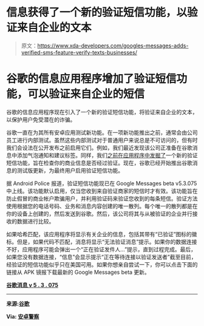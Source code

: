 # 信息获得了一个新的验证短信功能，以验证来自企业的文本

> 原文：<https://www.xda-developers.com/googles-messages-adds-verified-sms-feature-verify-texts-businesses/>

# 谷歌的信息应用程序增加了验证短信功能，可以验证来自企业的短信

谷歌的信息应用程序现在引入了一个新的验证短信功能，将验证来自企业的文本，以保护用户免受潜在的诈骗。

谷歌一直在为其所有安卓应用测试新功能。在一项新功能推出之前，通常会由公司员工进行内部测试。虽然这些内部测试对于普通用户来说总是不可访问的，但有时我们会设法在公开发布之前启用它们。例如，我们最近发现该公司正准备在谷歌消息中添加气泡通知和建议标签。同样，我们[之前在应用程序中发掘了](https://www.xda-developers.com/google-tests-verified-sms-reminders-messages/)一个新的验证短信功能，旨在检查你的商业信息是否经过验证。现在，谷歌已经开始推出谷歌消息的测试版更新，为最终用户启用验证短信功能。

据 Android Police 报道，验证短信功能现已在 Google Messages beta v5.3.075 中上线。该功能默认启用，仅当您收到来自验证商家的短信时才有效。该功能旨在防止假冒的商业帐户欺骗用户，并利用验证码来验证您收到的每条短信。验证方法使用根据您的电话号码、业务和消息内容创建的唯一散列。每个唯一的散列都是在你的设备上创建的，然后发送到谷歌。然后，该公司将其与从被验证的企业并行接收的数据进行比较。

如果哈希匹配，该应用程序将显示有关企业的信息，包括其带有“已验证”图标的徽标。但是，如果代码不匹配，消息将显示“无法验证消息”提示。如果你的数据连接不好，应用程序可能会弹出一个“正在验证发件人…”提示，直到过程完成。最后，如果您没有数据连接，“信息”会显示提示“正在等待连接以验证发送者”截至目前，经验证的短信功能似乎只在美国可用。如果你想亲自尝试一下，你可以点击下面的链接从 APK 镜报下载最新的 Google Messages beta 更新。

**[谷歌消息 v 5 . 3 . 075](https://www.apkmirror.com/apk/google-inc/messenger-google-inc/messenger-google-inc-5-3-075-release/)**

* * *

**来源:[谷歌](https://support.google.com/messages/answer/9326240)**

**Via: [安卓警察](https://www.androidpolice.com/2019/11/28/google-messages-rolls-out-verified-sms-to-protect-you-from-spam-and-phishing-apk-download/)**